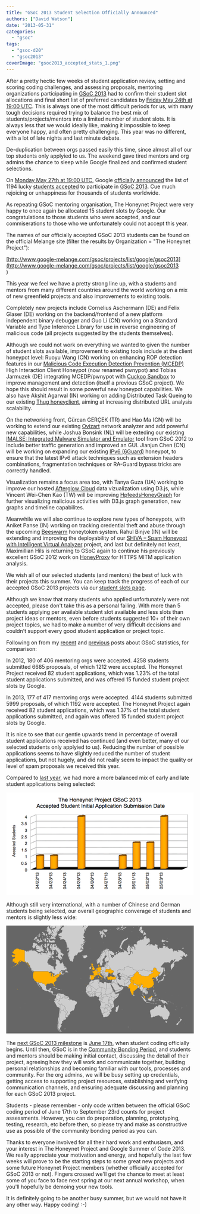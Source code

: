 ```yaml
---
title: "GSoC 2013 Student Selection Officially Announced"
authors: ["David Watson"]
date: "2013-05-31"
categories: 
  - "gsoc"
tags: 
  - "gsoc-d20"
  - "gsoc2013"
coverImage: "gsoc2013_accepted_stats_1.png"
---
```


After a pretty hectic few weeks of student application review, setting and scoring coding challenges, and assessing proposals, mentoring organizations participating in [GSoC 2013](http://www.google-melange.com/gsoc/homepage/google/gsoc2013) had to confirm their student slot allocations and final short list of preferred candidates by [Friday May 24th at 19:00 UTC](https://google-melange.appspot.com/gsoc/events/google/gsoc2013). This is always one of the most difficult periods for us, with many tough decisions required trying to balance the best mix of students/projects/mentors into a limited number of student slots. It is always less that we would ideally like, making it impossible to keep everyone happy, and often pretty challenging. This year was no different, with a lot of late nights and last minute debate.  
  
De-duplication between orgs passed easily this time, since almost all of our top students only applyied to us. The weekend gave tired mentors and org admins the chance to sleep while Google finalized and confirmed student selections.  
  
On [Monday May 27th at 19:00 UTC](https://google-melange.appspot.com/gsoc/events/google/gsoc2013), Google [officially announced](http://google-opensource.blogspot.co.uk/2013/05/students-announced-for-google-summer-of.html) the list of 1194 lucky [students accepted](http://www.google-melange.com/gsoc/projects/list/google/gsoc2013) to participate in [GSoC 2013](http://www.google-melange.com/gsoc/homepage/google/gsoc2013). Cue much rejoicing or unhappiness for thousands of students worldwide.  
  
As repeating GSoC mentoring organisation, The Honeynet Project were very happy to once again be allocated 15 student slots by Google. Our congratulations to those students who were accepted, and our commiserations to those who we unfortunately could not accept this year.  
  
The names of our officially accepted GSoC 2013 students can be found on the official Melange site (filter the results by Organization = "The Honeynet Project"):  
  
[http://www.google-melange.com/gsoc/projects/list/google/gsoc2013](http://www.google-melange.com/gsoc/projects/list/google/gsoc2013<br>)  
  
This year we feel we have a pretty strong line up, with a students and mentors from many different countries around the world working on a mix of new greenfield projects and also improvements to existing tools.  
  
Completely new projects include Cornelius Aschermann (DE) and Felix Glaser (DE) working on the backend/frontend of a new platform independent binary debugger and Guo Li (CN) working on a Standard Variable and Type Inference Library for use in reverse engineering of malicious code (all projects suggested by the students themselves).  
  
Although we could not work on everything we wanted to given the number of student slots available, improvement to existing tools include at the client honeypot level: Ruoyu Wang (CN) working on enhancing ROP detection features in our [Malicious Code Execution Detection Prevention (MCEDP)](https://github.com/shjalayeri/MCEDP) High Interaction Client Honeypot (now renamed pwnypot) and Tobias Jarmuzek (DE) integrating MCEDP/pwnypot with [Cuckoo Sandbox](http://www.cuckoosandbox.org) to improve management and detection (itself a previous GSoC project). We hope this should result in some powerful new honeypot capabilities. We also have Akshit Agarwal (IN) working on adding Distributed Task Queing to our existing [Thug honeyclient](https://github.com/buffer/thug), aiming at increasing distributed URL analysis scalability.  
  
On the networking front, Gürcan GERÇEK (TR) and Hao Ma (CN) will be working to extend our existing [Ovizart](https://github.com/oguzy/ovizart) network analyzer and add powerful new capabilities, while Joshua Bonsink (NL) will be exteding our existing [IMALSE: Integrated Malware Simulator and Emulator](http://people.bu.edu/wangjing/open-source/imalse/html/index.html) tool from GSoC 2012 to include better traffic generation and improved an GUI. Jianjun Chen (CN) will be working on expanding our existing [IPv6 (6Guard)](https://www.honeynet.org/node/944) honeypot, to ensure that the latest IPv6 attack techniques such as extension headers combinations, fragmentation techniques or RA-Guard bypass tricks are correctly handled.  
  
Visualization remains a focus area too, with Tanya Guza (UA) working to improve our hosted [Afterglow Cloud](http://afterglow.secviz.org/) data vizualization using D3.js, while Vincent Wei-Chen Kao (TW) will be improving [HpfeedsHoneyGraph](https://www.honeynet.org/node/957) for further visualizing malicious activities with D3.js graph generation, new graphs and timeline capabilites.  
  
Meanwhile we will also continue to explore new types of honeypots, with Aniket Panse (IN) working on tracking credential theft and abuse through the upcoming [Beeswarm](https://github.com/honeynet/beeswarm) honeytoken system. Rahul Binjve (IN) will be extending and improving the deployability of our [SHIVA – Spam Honeypot with Intelligent Virtual Analyzer](https://github.com/honeynet/shiva) project, and last but definitely not least, Maximillian Hils is returning to GSoC again to continue his previously excellent GSoC 2012 work on [HoneyProxy](http://honeyproxy.org/) for HTTPS MITM application analysis.  
  
We wish all of our selected students (and mentors) the best of luck with their projects this summer. You can keep track the progress of each of our accepted GSoC 2013 projects via our [student slots page](gsoc/slots).  
  
Although we know that many students who applied unfortunately were not accepted, please don't take this as a personal failing. With more than 5 students applying per available student slot available and less slots than project ideas or mentors, even before students suggested 10+ of their own project topics, we had to make a number of very difficult decisions and couldn't support every good student application or project topic.  
  
Following on from my [recent](https://www.honeynet.org/node/1046) and [previous](https://www.honeynet.org/node/840) posts about GSoC statistics, for comparison:  
  
In 2012, 180 of 406 mentoring orgs were accepted. 4258 students submitted 6685 proposals, of which 1212 were accepted. The Honeynet Project received 82 student applications, which was 1.23% of the total student applications submitted, and was offered 15 funded student project slots by Google.  
  
In 2013, 177 of 417 mentoring orgs were accepted. 4144 students submitted 5999 proposals, of which 1192 were accepted. The Honeynet Project again received 82 student applications, which was 1.37% of the total student applications submitted, and again was offered 15 funded student project slots by Google.  
  
It is nice to see that our gentle upwards trend in percentage of overall student applications received has continued (and even better, many of our selected students only applyied to us). Reducing the number of possible applications seems to have slightly reduced the number of student applications, but not hugely, and did not really seem to impact the quality or level of spam proposals we received this year.  
  
Compared to [last year](https://www.honeynet.org/node/858), we had more a more balanced mix of early and late student applications being selected:  
  
![](images/gsoc2013_accepted_stats_1.png)  
  
Although still very international, with a number of Chinese and German students being selected, our overall geographic converage of students and mentors is slightly less wide:  
  
![](images/gsoc2013_accepted_stats_2.png)  
  
The [next GSoC 2013 milestone](http://www.google-melange.com/gsoc/events/google/gsoc2013) is [June 17th](https://google-melange.appspot.com/gsoc/events/google/gsoc2013), when student coding officially begins. Until then, GSoC is in the [Community Bonding Period](http://googlesummerofcode.blogspot.co.uk/2007/04/so-what-is-this-community-bonding-all.html), and students and mentors should be making initial contact, discussing the detail of their project, agreeing how they will work and communicate together, building personal relationships and becoming familiar with our tools, processes and community. For the org admins, we will be busy setting up credentials, getting access to supporting project resources, establishing and verifying communication channels, and ensuring adequate discussing and planning for each GSoC 2013 project.  
  
Students - please remember - only code written between the official GSoC coding period of June 17th to September 23rd counts for project assessments. However, you can do preparation, planning, prototyping, testing, research, etc before then, so please try and make as constructive use as possible of the community bonding period as you can.  
  
Thanks to everyone involved for all their hard work and enthusiasm, and your interest in The Honeynet Project and Google Summer of Code 2013. We really appreciate your motivation and energy, and hopefully the last few weeks will prove to be the starting steps to some great new projects and some future Honeynet Project members (whether officially accepted for GSoC 2013 or not). Fingers crossed we'll get the chance to meet at least some of you face to face next spring at our next annual workshop, when you'll hopefully be demoing your new tools.  
  
It is definitely going to be another busy summer, but we would not have it any other way. Happy coding! :-)
